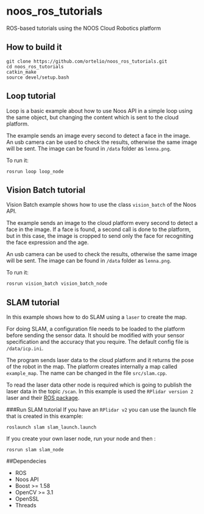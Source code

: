 # noos_ros_tutorials
ROS-based tutorials using the NOOS Cloud Robotics platform

## How to build it

```shell
git clone https://github.com/ortelio/noos_ros_tutorials.git
cd noos_ros_tutorials
catkin_make
source devel/setup.bash
```

## Loop tutorial

Loop is a basic example about how to use Noos API in a simple loop
using the same object, but changing the content which is sent to the 
cloud platform.

The example sends an image every second to detect a face in the image.
An usb camera can be used to check the results, otherwise the same
image will be sent. The image can be found in `/data` folder as `lenna.png`.

To run it:

```shell
rosrun loop loop_node
```

## Vision Batch tutorial

Vision Batch example shows how to use the class `vision_batch` of the 
Noos API.

The example sends an image to the cloud platform every second to detect 
a face in the image. If a face is found, a second call is done to the platform,
but in this case, the image is cropped to send only the face for recogniting
the face expression and the age.

An usb camera can be used to check the results, otherwise the same
image will be sent. The image can be found in `/data` folder as `lenna.png`.

To run it:

```shell
rosrun vision_batch vision_batch_node
```

## SLAM tutorial

In this example shows how to do SLAM using a `laser` to create the map.

For doing SLAM, a configuration file needs to be loaded to the platform 
before sending the sensor data. It should be modified with your sensor
specification and the accuracy that you require. The default config file
is `/data/icp.ini`.

The program sends laser data to the cloud platform and it returns the 
pose of the robot in the map. The platform creates internally a map called
`example_map`. The name can be changed in the file `src/slam.cpp`.

To read the laser data other node is required which is going to publish 
the laser data in the topic `/scan`.
In this example is used the `RPlidar version 2` laser and their [ROS package](https://github.com/robopeak/rplidar_ros/tree/4a54ec7a333c3ebb3bc968c72d19d2ae49c8b28b).

###Run SLAM tutorial
If you have an `RPlidar v2` you can use the launch file that is created
in this example:

```shell
roslaunch slam slam_launch.launch
```

If you create your own laser node, run your node and then :

```shell
rosrun slam slam_node
```

##Dependecies

- ROS
- Noos API
- Boost >= 1.58 
- OpenCV >= 3.1
- OpenSSL
- Threads
